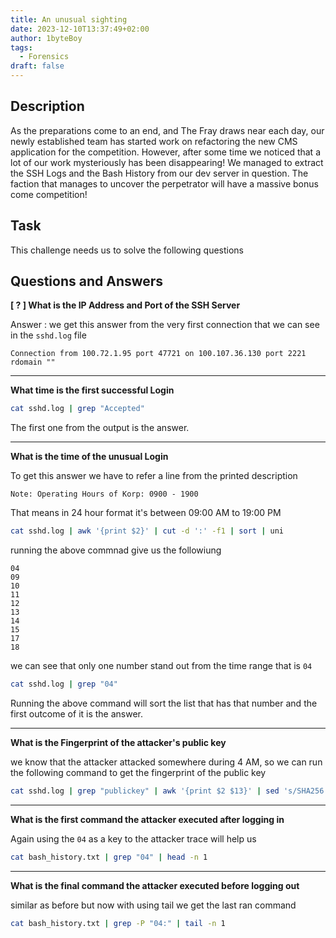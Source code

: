 ```yaml
---
title: An unusual sighting 
date: 2023-12-10T13:37:49+02:00
author: 1byteBoy
tags:
  - Forensics
draft: false
---
```


## Description

As the preparations come to an end, and The Fray draws near each day, our newly established team has started work on refactoring the new CMS application for the competition. However, after some time we noticed that a lot of our work mysteriously has been disappearing! We managed to extract the SSH Logs and the Bash History from our dev server in question. The faction that manages to uncover the perpetrator will have a massive bonus come competition!

## Task

This challenge needs us to solve the following questions

## Questions and Answers

**[ ? ] What is the IP Address and Port of the SSH Server**

Answer : we get this answer from the very first connection that we can see in the `sshd.log` file

```
Connection from 100.72.1.95 port 47721 on 100.107.36.130 port 2221 rdomain ""
```

-----

**What time is the first successful Login**

```bash
cat sshd.log | grep "Accepted"
```

The first one from the output is the answer.

-----

**What is the time of the unusual Login**

To get this answer we have to refer a line from the printed description

```
Note: Operating Hours of Korp: 0900 - 1900 
```

That means in 24 hour format it's between 09:00 AM to 19:00 PM 

```bash
cat sshd.log | awk '{print $2}' | cut -d ':' -f1 | sort | uni
```

running the above commnad give us the followiung

```
04
09
10
11
12
13
14
15
17
18
```

we can see that only one number stand out from the time range that is `04`

```bash
cat sshd.log | grep "04"
```

Running the above command will sort the list that has that number and the first outcome of it is the answer.

----


**What is the Fingerprint of the attacker's public key**

we know that the attacker attacked somewhere during 4 AM, so we can run the following command to get the fingerprint of the public key

```bash
cat sshd.log | grep "publickey" | awk '{print $2 $13}' | sed 's/SHA256://' | sort | uniq | grep "04"
```

---

**What is the first command the attacker executed after logging in**

Again using the `04` as a key to the attacker trace will help us

```bash
cat bash_history.txt | grep "04" | head -n 1
```

---

**What is the final command the attacker executed before logging out**

similar as before but now with using tail we get the last ran command

```bash
cat bash_history.txt | grep -P "04:" | tail -n 1
```